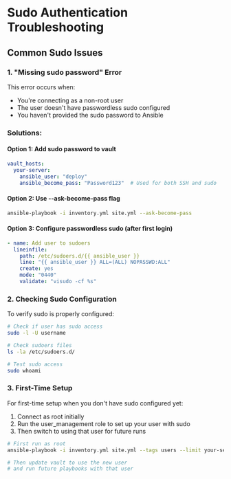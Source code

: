 # Sudo Authentication Troubleshooting

## Common Sudo Issues

### 1. "Missing sudo password" Error

This error occurs when:
- You're connecting as a non-root user
- The user doesn't have passwordless sudo configured
- You haven't provided the sudo password to Ansible

### Solutions:

#### Option 1: Add sudo password to vault

```yaml
vault_hosts:
  your-server:
    ansible_user: "deploy"
    ansible_become_pass: "Password123"  # Used for both SSH and sudo
```

#### Option 2: Use --ask-become-pass flag

```bash
ansible-playbook -i inventory.yml site.yml --ask-become-pass
```

#### Option 3: Configure passwordless sudo (after first login)

```yaml
- name: Add user to sudoers
  lineinfile:
    path: /etc/sudoers.d/{{ ansible_user }}
    line: "{{ ansible_user }} ALL=(ALL) NOPASSWD:ALL"
    create: yes
    mode: "0440"
    validate: "visudo -cf %s"
```

### 2. Checking Sudo Configuration

To verify sudo is properly configured:

```bash
# Check if user has sudo access
sudo -l -U username

# Check sudoers files
ls -la /etc/sudoers.d/

# Test sudo access
sudo whoami
```

### 3. First-Time Setup

For first-time setup when you don't have sudo configured yet:

1. Connect as root initially
2. Run the user_management role to set up your user with sudo
3. Then switch to using that user for future runs

```bash
# First run as root
ansible-playbook -i inventory.yml site.yml --tags users --limit your-server

# Then update vault to use the new user
# and run future playbooks with that user
```